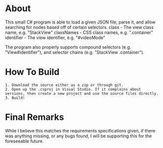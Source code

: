 # About
This small C# program is able to load a given JSON file, parse it, and allow searching for nodes based off of certain selectors.
	class - The view class name, e.g. "StackView"
	classNames - CSS class names, e.g. ".container"
	identifier - The view identifier, e.g. "#videoMode"

The program also properly supports compound selectors (e.g. "View#identifier"), and selector chains (e.g. "StackView .container").


# How To Build
	1. Download the source either as a zip or through git.
	2. Open up the .csproj in Visual Studio. If it complains about versions, then create a new project and use the source files directly.
	3. Build!

# Final Remarks
While I believe this matches the requirements specifications given, if there was anything missing, or any bugs found, I will be supporting this for the foreseeable future.